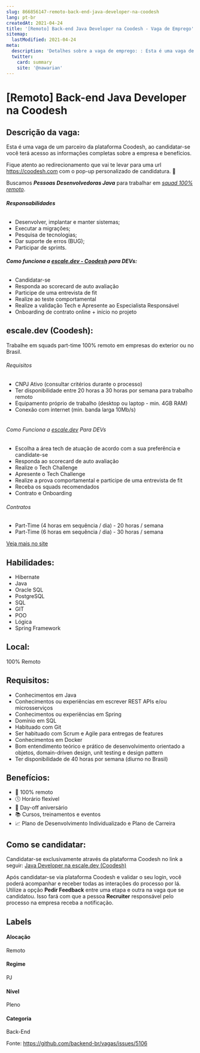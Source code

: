 ```yaml
---
slug: 866856147-remoto-back-end-java-developer-na-coodesh
lang: pt-br
createdAt: 2021-04-24
title: '[Remoto] Back-end Java Developer na Coodesh - Vaga de Emprego'
sitemap:
  lastModified: 2021-04-24
meta:
  description: 'Detalhes sobre a vaga de emprego: : Esta é uma vaga de um parceiro da plataforma Coodesh, ao candidatar-se você terá acesso as informações completas sobre a empresa e benefícios.  Fique atento ao redirecionamento que vai te levar para uma url https://coodesh.com com o pop-up personalizado de candidatura. :wave: <p>Buscamos <strong><em>Pessoas Desenvolvedoras Java</em></strong> para trabalhar em <em><ins>squad 100% remoto</ins></em>.</p> <p></p> <h6><strong>Responsabilidades</strong></h6> <ul> <li>Desenvolver, implantar e manter sistemas;</li> <li>Executar a migrações;</li> <li>Pesquisa de tecnologias;</li> <li>Dar suporte de erros (BUG);</li> <li>Participar de sprints.</li> </ul> <p></p> <h6><strong>Como funciona a </strong><strong><em><ins>escale.dev - Coodesh</ins></em></strong><strong> para DEVs:</strong></h6> <ul> <li>Candidatar-se</li> <li>Responda ao scorecard de auto avaliação</li> <li>Participe de uma entrevista de fit</li> <li>Realize ao teste comportamental&nbsp;</li> <li>Realize a validação Tech e Apresente ao Especialista Responsável</li> <li>Onboarding de contrato online + início no projeto&nbsp;</li> </ul>'
  twitter:
    card: summary
    site: '@nawarian'
---
```


# [Remoto] Back-end Java Developer na Coodesh

## Descrição da vaga: 
Esta é uma vaga de um parceiro da plataforma Coodesh, ao candidatar-se você terá acesso as informações completas sobre a empresa e benefícios.


Fique atento ao redirecionamento que vai te levar para uma url https://coodesh.com com o pop-up personalizado de candidatura. :wave:
<p>Buscamos <strong><em>Pessoas Desenvolvedoras Java</em></strong> para trabalhar em <em><ins>squad  100% remoto</ins></em>.</p>
<p></p>
<h6><strong>Responsabilidades</strong></h6>
<ul>
<li>Desenvolver, implantar e manter sistemas;</li>
<li>Executar a migrações;</li>
<li>Pesquisa de tecnologias;</li>
<li>Dar suporte de erros (BUG);</li>
<li>Participar de sprints.</li>
</ul>
<p></p>
<h6><strong>Como funciona a </strong><strong><em><ins>escale.dev - Coodesh</ins></em></strong><strong> para DEVs:</strong></h6>
<ul>
<li>Candidatar-se</li>
<li>Responda ao scorecard de auto avaliação</li>
<li>Participe de uma entrevista de fit</li>
<li>Realize ao teste comportamental&nbsp;</li>
<li>Realize a validação Tech e Apresente ao Especialista Responsável</li>
<li>Onboarding de contrato online + início no projeto&nbsp;</li>
</ul>

## escale.dev (Coodesh): 
 <p>Trabalhe em squads part-time 100% remoto em empresas do exterior ou no Brasil.<br></p>
<h6>Requisitos</h6>
<ul>
<li>CNPJ Ativo (consultar critérios durante o processo)</li>
<li>Ter disponibilidade entre 20 horas a 30 horas por semana para trabalho remoto</li>
<li>Equipamento próprio de trabalho (desktop ou laptop - min. 4GB RAM)</li>
<li>Conexão com internet (min. banda larga 10Mb/s)</li>
</ul>
<h6><br>Como Funciona a <em><ins>escale.dev</ins></em> Para DEVs</h6>
<ul>
<li>Escolha a área tech de atuação de acordo com a sua preferência e candidate-se</li>
<li>Responda ao scorecard de auto avaliação</li>
<li>Realize o Tech Challenge</li>
<li>Apresente o Tech Challenge</li>
<li>Realize a prova comportamental e participe de uma entrevista de fit&nbsp;</li>
<li>Receba os squads recomendados&nbsp;</li>
<li>Contrato e Onboarding</li>
</ul>

<h6>Contratos</h6>
<ul>
<li>Part-Time (4 horas em sequência / dia) - 20 horas / semana</li>
<li>Part-Time (6 horas em sequência / dia) - 30 horas / semana</li>
</ul>
<p></p><a href='https://coodesh.com/empresas/coodesh-teams'>Veja mais no site</a>

 ## Habilidades: 
 - Hibernate 
- Java 
- Oracle SQL 
- PostgreSQL 
- SQL 
- GIT 
- POO 
- Lógica 
- Spring Framework
## Local: 
 100% Remoto
## Requisitos: 
 - Conhecimentos em Java 
- Conhecimentos ou experiências em escrever REST APIs e/ou microsserviços 
- Conhecimentos ou experiências em Spring 
- Domínio em SQL 
- Habituado com Git 
- Ser habituado com Scrum e Agile para entregas de features 
- Conhecimentos em Docker 
- Bom entendimento teórico e prático de desenvolvimento orientado a objetos, domain-driven design, unit testing e design pattern 
- Ter disponibilidade de 40 horas por semana (diurno no Brasil)

## Benefícios: 
 - 📡 100% remoto 
- 🕔 Horário flexível 
- 🎈 Day-off aniversário 
- 📚 Cursos, treinamentos e eventos 
- 📈 Plano de Desenvolvimento Individualizado e Plano de Carreira
## Como se candidatar:
Candidatar-se exclusivamente através da plataforma Coodesh no link a seguir: [Java Developer na escale.dev (Coodesh)](https://coodesh.com/vagas/backend-java-developer-224556?origin=github&modal=open)


Após candidatar-se via plataforma Coodesh e validar o seu login, você poderá acompanhar e receber todas as interações do processo por lá. Utilize a opção <b>Pedir Feedback</b> entre uma etapa e outra na vaga que se candidatou. Isso fará com que a pessoa <b>Recruiter</b> responsável pelo processo na empresa receba a notificação.
## Labels
#### Alocação
Remoto
#### Regime
PJ
#### Nível
Pleno
#### Categoria
Back-End

Fonte: https://github.com/backend-br/vagas/issues/5106